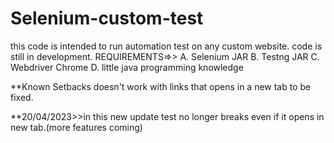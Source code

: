 # Selenium-custom-test
this code is intended to run automation test on any custom website.
code is still in development.
REQUIREMENTS=>> 
A. Selenium JAR
B. Testng JAR
C. Webdriver Chrome
D. little java programming knowledge

**Known Setbacks doesn't work with links that opens in a new tab 
to be fixed.

**20/04/2023>>in this new update test no longer breaks even if it opens in new tab.(more features coming)